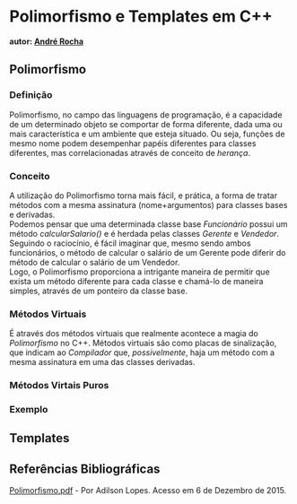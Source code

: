 # Polimorfismo e Templates em C++
**autor: [André Rocha](http://github.com/andrecgro)**

## Polimorfismo

### Definição

  Polimorfismo, no campo das linguagens de programação, é a capacidade de um determinado objeto se comportar de forma diferente, dada uma ou mais característica e um ambiente que esteja situado. Ou seja, funções de mesmo nome podem desempenhar papéis diferentes para classes diferentes, mas correlacionadas através de conceito de *herança*.

### Conceito

  A utilização do Polimorfismo torna mais fácil, e prática, a forma de tratar métodos com a mesma assinatura (nome+argumentos) para classes bases e derivadas. <br>Podemos pensar que uma determinada classe base *Funcionário* possui um método *calcularSalario()* e é herdada pelas classes *Gerente* e *Vendedor*.
  Seguindo o raciocínio, é fácil imaginar que, mesmo sendo ambos funcionários, o método de calcular o salário de um Gerente pode diferir do método de calcular o salário de um Vendedor.
  <br>
  Logo, o Polimorfismo proporciona a intrigante maneira de permitir que exista um método diferente para cada classe e chamá-lo de maneira simples, através de um ponteiro da classe base.

### Métodos Virtuais

  É através dos métodos virtuais que realmente acontece a magia do *Polimorfismo* no C++.
  Métodos virtuais são como placas de sinalização, que indicam ao *Compilador* que, *possivelmente*, haja um método com a mesma assinatura em uma das classes derivadas.

### Métodos Virtais Puros

### Exemplo

## Templates

## Referências Bibliográficas

[Polimorfismo.pdf](https://www.dimap.ufrn.br/~adilson/DIm327/Polimorfismo.pdf) - Por Adilson Lopes. Acesso em 6 de Dezembro de 2015.